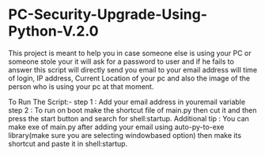 # PC-Security-Upgrade-Using-Python-V.2.0
This project is meant to help you in case someone else is using your PC or someone stole your it will ask for a password to user and if he fails to answer this script will directly send you email to your email address will time of login, IP address, Current Location of your pc and also the image of the person who is using your pc at that moment.

To Run The Script:- 
step 1 : Add your email address in youremail variable
step 2 : To run on boot make the shortcut file of main.py then cut it and then press the start button and search for shell:startup.
Additional tip : You can make exe of main.py after adding your email using auto-py-to-exe library(make sure you are selecting windowbased option) then make its shortcut and paste it in shell:startup.
